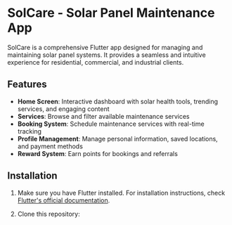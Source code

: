 # SolCare - Solar Panel Maintenance App

SolCare is a comprehensive Flutter app designed for managing and maintaining solar panel systems. It provides a seamless and intuitive experience for residential, commercial, and industrial clients.

## Features

- **Home Screen**: Interactive dashboard with solar health tools, trending services, and engaging content
- **Services**: Browse and filter available maintenance services
- **Booking System**: Schedule maintenance services with real-time tracking
- **Profile Management**: Manage personal information, saved locations, and payment methods
- **Reward System**: Earn points for bookings and referrals

## Installation

1. Make sure you have Flutter installed. For installation instructions, check [Flutter's official documentation](https://flutter.dev/docs/get-started/install).

2. Clone this repository:
